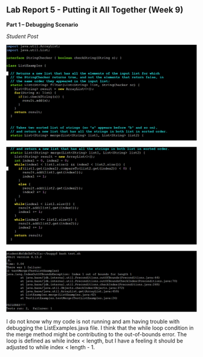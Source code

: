 Lab Report 5 - Putting it All Together (Week 9)
----
__Part 1 – Debugging Scenario__

_Student Post_

![Image](5pic1.png)

![Image](5pic2.png)

![Image](5pic3.png)

I do not know why my code is not running and am having trouble with debugging the ListExamples.java file. I think that the while loop condition in the merge method might be contributing to the out-of-bounds error. The loop is defined as while index < length, but I have a feeling it should be adjusted to while index < length - 1.


